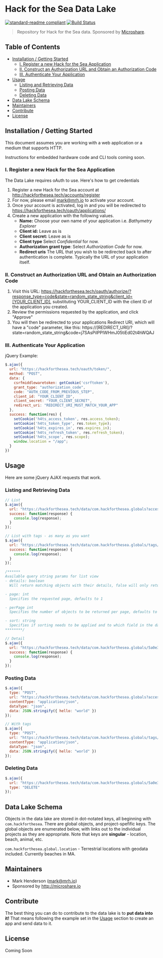 # Hack for the Sea Data Lake

[![standard-readme compliant](https://img.shields.io/badge/readme%20style-standard-brightgreen.svg?style=flat-square)](https://github.com/RichardLitt/standard-readme)
[![Build Status](https://travis-ci.org/hackforthesea/data-lake.svg?branch=master)](https://travis-ci.org/hackforthesea/data-lake)

> Repository for Hack for the Sea data. Sponsored by [Microshare](https://microshare.io).


## Table of Contents

* [Installation / Getting Started](#installation--getting-started)
  * [I. Register a new Hack for the Sea Application](#i-register-a-new-hack-for-the-sea-application)
  * [II. Construct an Authorization URL and Obtain an Authorization Code](#ii-construct-an-authorization-url-and-obtain-an-authorization-code)
  * [III. Authenticate Your Application](#iii-authenticate-your-application)
* [Usage](#usage)
  * [Listing and Retrieving Data](#listing-and-retrieving-data)
  * [Posting Data](#posting-data)
  * [Deleting Data](#deleting-data)
* [Data Lake Schema](#data-lake-schema)
* [Maintainers](#maintainers)
* [Contribute](#contribute)
* [License](#license)

## Installation / Getting Started

This document assumes you are working with a web application or a medium that supports HTTP.

Instructions for embedded hardware code and CLI tools coming soon.

### I. Register a new Hack for the Sea Application

The Data Lake requires oAuth to use. Here's how to get credentials

1. Register a new Hack for the Sea account at http://hackforthesea.tech/accounts/register
2. For now, please email mark@mrh.io to activate your account.
3. Once your account is activated, log in and you will be redirected to https://hackforthesea.tech/oauth/applications/
4. Create a new application with the following values.
   * **Name:** Choose your own name of your application i.e. _Bathymetry Explorer_
   * **Client id:** Leave as is
   * **Client secret:** Leave as is
   * **Client type** Select _Confidential_ for now.
   * **Authorization grant type**: Select _Authorization Code_ for now.
   * **Redirect uris** The URL that you wish to be redirected back to after authentication is complete. Typically the URL of your application itself.

### II. Construct an Authorization URL and Obtain an Authorization Code

1. Visit this URL: https://hackforthesea.tech/oauth/authorize/?response_type=code&state=random_state_string&client_id=[YOUR_CLIENT_ID], substituting YOUR_CLIENT_ID with the client ID of the application you created.
2. Review the permissions requested by the application, and click "Approve"
3. You will then be redirected to your applications Redirect URI, which will have a "code" parameter, like this: https://[REDIRECT_URI]/?state=random_state_string&code=j7SAsPilPPIWHmJ05tiEd02t4hWQAJ

### III. Authenticate Your Application

jQuery Example:
```javascript
$.ajax({
  url: "https://hackforthesea.tech/oauth/token/",
  method: "POST",
  data: {
    csrfmiddlewaretoken: getCookie('csrftoken'),
    grant_type: "authorization_code",
    code: "AUTH_CODE_FROM_PREVIOUS_STEP",
    client_id: "YOUR_CLIENT_ID",
    client_secret: "YOUR_CLIENT_SECRET",
    redirect_uri: "REDIRECT_URI_MUST_MATCH_YOUR_APP"
  },
  success: function(res) {
    setCookie('h4ts_access_token', res.access_token);
    setCookie('h4ts_token_type', res.token_type);
    setCookie('h4ts_expires_in', res.expires_in);
    setCookie('h4ts_refresh_token', res.refresh_token);
    setCookie('h4ts_scope', res.scope);
    window.location = "/app";
  }
})
```

## Usage

Here are some jQuery AJAX requests that work.

### Listing and Retrieving Data
```javascript
// List
$.ajax({
  url: "https://hackforthesea.tech/data/com.hackforthesea.globals?access_token=[ACCESS_TOKEN]",
  success: function(response) {
    console.log(response);
  }
});

// List with tags - as many as you want
$.ajax({
  url: "https://hackforthesea.tech/data/com.hackforthesea.globals/tags/tag1/tag2/etc?access_token=[ACCESS_TOKEN]",
  success: function(response) {
    console.log(response);
  }
});

/******
Available query string params for list view
- details: boolean
  Will return matching objects with their details, false will only return main information

- page: int
  Specifies the requested page, defaults to 1

- perPage int
  Specifies the number of objects to be returned per page, defaults to 999

- sort: string
  Specifies if sorting needs to be applied and to which field in the data
********/

// Detail
$.ajax({
  url: "https://hackforthesea.tech/data/com.hackforthesea.globals/5a0e304946e0fb0022f6f40d?access_token=[ACCESS_TOKEN]",
  success: function(response) {
    console.log(response);
  }
});
```

### Posting Data
```javascript
$.ajax({
  type: "POST",
  url: "https://hackforthesea.tech/data/com.hackforthesea.globals?access_token=[ACCESS_TOKEN]",
  contentType: "application/json",
  dataType: "json",
  data: JSON.stringify({ hello: "world" })
});

// With tags
$.ajax({
  type: "POST",
  url: "https://hackforthesea.tech/data/com.hackforthesea.globals/tags/tag1/tag2/etc?access_token=[ACCESS_TOKEN]",
  contentType: "application/json",
  dataType: "json",
  data: JSON.stringify({ hello: "world" })
});
```

### Deleting Data
```javascript
$.ajax({
  url: "https://hackforthesea.tech/data/com.hackforthesea.globals/5a0e315b46e0fb002866b437?access_token=[ACCESS_TOKEN]",
  type: "DELETE"
});
```

## Data Lake Schema

Objects in the data lake are stored in dot-notated keys, all beginning with `com.hackforthesea`. There are global objects, and project-spefific keys. The global objects are enumerated below, with links out to the individual projects as they are appropriate. Note that keys are **singular** - location, beach, animal, etc.

`com.hackforthesea.global.location` - Terrestrial locations with geodata included. Currently beaches in MA.

## Maintainers

* Mark Henderson (mark@mrh.io)
* Sponsored by http://microshare.io

## Contribute

The best thing you can do to contribute to the data lake is to **put data into it!** That means following the example set in the [Usage](#usage) section to create an app and send data to it.

## License

Coming Soon
